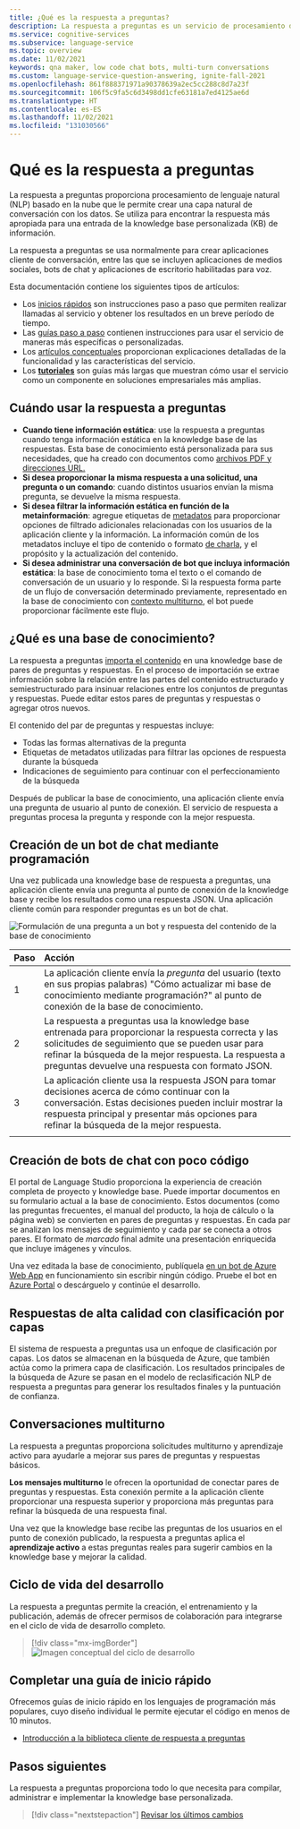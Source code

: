 ```yaml
---
title: ¿Qué es la respuesta a preguntas?
description: La respuesta a preguntas es un servicio de procesamiento de lenguaje natural (NLP) basado en la nube que crea con facilidad una capa natural de conversación con los datos. Se puede usar para encontrar la respuesta más apropiada para una entrada de lenguaje natural determinada, desde la base de conocimiento personalizada (KB) de información.
ms.service: cognitive-services
ms.subservice: language-service
ms.topic: overview
ms.date: 11/02/2021
keywords: qna maker, low code chat bots, multi-turn conversations
ms.custom: language-service-question-answering, ignite-fall-2021
ms.openlocfilehash: 861f888371971a90378639a2ec5cc288c8d7a23f
ms.sourcegitcommit: 106f5c9fa5c6d3498dd1cfe63181a7ed4125ae6d
ms.translationtype: HT
ms.contentlocale: es-ES
ms.lasthandoff: 11/02/2021
ms.locfileid: "131030566"
---
```

# <a name="what-is-question-answering"></a>Qué es la respuesta a preguntas

La respuesta a preguntas proporciona procesamiento de lenguaje natural (NLP) basado en la nube que le permite crear una capa natural de conversación con los datos. Se utiliza para encontrar la respuesta más apropiada para una entrada de la knowledge base personalizada (KB) de información.

La respuesta a preguntas se usa normalmente para crear aplicaciones cliente de conversación, entre las que se incluyen aplicaciones de medios sociales, bots de chat y aplicaciones de escritorio habilitadas para voz.

Esta documentación contiene los siguientes tipos de artículos:

* Los [inicios rápidos](./quickstart/sdk.md) son instrucciones paso a paso que permiten realizar llamadas al servicio y obtener los resultados en un breve período de tiempo.
* Las [guías paso a paso](./how-to/manage-knowledge-base.md) contienen instrucciones para usar el servicio de maneras más específicas o personalizadas.
* Los [artículos conceptuales](./concepts/precise-answering.md) proporcionan explicaciones detalladas de la funcionalidad y las características del servicio.
* Los [**tutoriales**](./tutorials/bot-service.md) son guías más largas que muestran cómo usar el servicio como un componente en soluciones empresariales más amplias. 

## <a name="when-to-use-question-answering"></a>Cuándo usar la respuesta a preguntas

* **Cuando tiene información estática**: use la respuesta a preguntas cuando tenga información estática en la knowledge base de las respuestas. Esta base de conocimiento está personalizada para sus necesidades, que ha creado con documentos como [archivos PDF y direcciones URL.](../../qnamaker/Concepts/data-sources-and-content.md)
* **Si desea proporcionar la misma respuesta a una solicitud, una pregunta o un comando**: cuando distintos usuarios envían la misma pregunta, se devuelve la misma respuesta.
* **Si desea filtrar la información estática en función de la metainformación**: agregue etiquetas de [metadatos](../../qnamaker/how-to/metadata-generateanswer-usage.md) para proporcionar opciones de filtrado adicionales relacionadas con los usuarios de la aplicación cliente y la información. La información común de los metadatos incluye el tipo de contenido o formato [de charla](./how-to/chit-chat.md), y el propósito y la actualización del contenido. <!--TODO: Fix Link-->
* **Si desea administrar una conversación de bot que incluya información estática**: la base de conocimiento toma el texto o el comando de conversación de un usuario y lo responde. Si la respuesta forma parte de un flujo de conversación determinado previamente, representado en la base de conocimiento con [contexto multiturno](../../qnamaker/how-to/multiturn-conversation.md), el bot puede proporcionar fácilmente este flujo.

## <a name="what-is-a-knowledge-base"></a>¿Qué es una base de conocimiento?

La respuesta a preguntas [importa el contenido](../../qnamaker/Concepts/plan.md) en una knowledge base de pares de preguntas y respuestas. En el proceso de importación se extrae información sobre la relación entre las partes del contenido estructurado y semiestructurado para insinuar relaciones entre los conjuntos de preguntas y respuestas. Puede editar estos pares de preguntas y respuestas o agregar otros nuevos.

El contenido del par de preguntas y respuestas incluye:
* Todas las formas alternativas de la pregunta
* Etiquetas de metadatos utilizadas para filtrar las opciones de respuesta durante la búsqueda
* Indicaciones de seguimiento para continuar con el perfeccionamiento de la búsqueda

Después de publicar la base de conocimiento, una aplicación cliente envía una pregunta de usuario al punto de conexión. El servicio de respuesta a preguntas procesa la pregunta y responde con la mejor respuesta.

## <a name="create-a-chat-bot-programmatically"></a>Creación de un bot de chat mediante programación

Una vez publicada una knowledge base de respuesta a preguntas, una aplicación cliente envía una pregunta al punto de conexión de la knowledge base y recibe los resultados como una respuesta JSON. Una aplicación cliente común para responder preguntas es un bot de chat.

![Formulación de una pregunta a un bot y respuesta del contenido de la base de conocimiento](../../qnamaker/media/qnamaker-overview-learnabout/bot-chat-with-qnamaker.png)

|Paso|Acción|
|:--|:--|
|1|La aplicación cliente envía la _pregunta_  del usuario (texto en sus propias palabras) "Cómo actualizar mi base de conocimiento mediante programación?" al punto de conexión de la base de conocimiento.|
|2|La respuesta a preguntas usa la knowledge base entrenada para proporcionar la respuesta correcta y las solicitudes de seguimiento que se pueden usar para refinar la búsqueda de la mejor respuesta. La respuesta a preguntas devuelve una respuesta con formato JSON.|
|3|La aplicación cliente usa la respuesta JSON para tomar decisiones acerca de cómo continuar con la conversación. Estas decisiones pueden incluir mostrar la respuesta principal y presentar más opciones para refinar la búsqueda de la mejor respuesta. |
|||

## <a name="build-low-code-chat-bots"></a>Creación de bots de chat con poco código

El portal de Language Studio proporciona la experiencia de creación completa de proyecto y knowledge base. Puede importar documentos en su formulario actual a la base de conocimiento. Estos documentos (como las preguntas frecuentes, el manual del producto, la hoja de cálculo o la página web) se convierten en pares de preguntas y respuestas. En cada par se analizan los mensajes de seguimiento y cada par se conecta a otros pares. El formato de _marcado_ final admite una presentación enriquecida que incluye imágenes y vínculos.

Una vez editada la base de conocimiento, publíquela [en un bot de Azure Web App](https://azure.microsoft.com/services/bot-service/) en funcionamiento sin escribir ningún código. Pruebe el bot en [Azure Portal](https://portal.azure.com) o descárguelo y continúe el desarrollo.

## <a name="high-quality-responses-with-layered-ranking"></a>Respuestas de alta calidad con clasificación por capas

El sistema de respuesta a preguntas usa un enfoque de clasificación por capas. Los datos se almacenan en la búsqueda de Azure, que también actúa como la primera capa de clasificación. Los resultados principales de la búsqueda de Azure se pasan en el modelo de reclasificación NLP de respuesta a preguntas para generar los resultados finales y la puntuación de confianza.

## <a name="multi-turn-conversations"></a>Conversaciones multiturno

La respuesta a preguntas proporciona solicitudes multiturno y aprendizaje activo para ayudarle a mejorar sus pares de preguntas y respuestas básicos.

**Los mensajes multiturno** le ofrecen la oportunidad de conectar pares de preguntas y respuestas. Esta conexión permite a la aplicación cliente proporcionar una respuesta superior y proporciona más preguntas para refinar la búsqueda de una respuesta final.

Una vez que la knowledge base recibe las preguntas de los usuarios en el punto de conexión publicado, la respuesta a preguntas aplica el **aprendizaje activo** a estas preguntas reales para sugerir cambios en la knowledge base y mejorar la calidad.

## <a name="development-lifecycle"></a>Ciclo de vida del desarrollo

La respuesta a preguntas permite la creación, el entrenamiento y la publicación, además de ofrecer permisos de colaboración para integrarse en el ciclo de vida de desarrollo completo.

> [!div class="mx-imgBorder"]
> ![Imagen conceptual del ciclo de desarrollo](../../qnamaker/media/qnamaker-overview-learnabout/development-cycle.png)

## <a name="complete-a-quickstart"></a>Completar una guía de inicio rápido

Ofrecemos guías de inicio rápido en los lenguajes de programación más populares, cuyo diseño individual le permite ejecutar el código en menos de 10 minutos.

* [Introducción a la biblioteca cliente de respuesta a preguntas](./quickstart/sdk.md)

## <a name="next-steps"></a>Pasos siguientes
La respuesta a preguntas proporciona todo lo que necesita para compilar, administrar e implementar la knowledge base personalizada.

> [!div class="nextstepaction"]
> [Revisar los últimos cambios](../whats-new.md)

